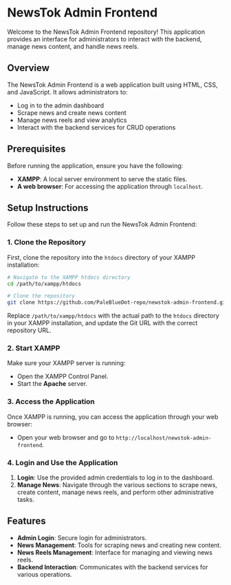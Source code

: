 

# NewsTok Admin Frontend

Welcome to the NewsTok Admin Frontend repository! This application provides an interface for administrators to interact with the backend, manage news content, and handle news reels.

## Overview

The NewsTok Admin Frontend is a web application built using HTML, CSS, and JavaScript. It allows administrators to:

- Log in to the admin dashboard
- Scrape news and create news content
- Manage news reels and view analytics
- Interact with the backend services for CRUD operations

## Prerequisites

Before running the application, ensure you have the following:

- **XAMPP**: A local server environment to serve the static files.
- **A web browser**: For accessing the application through `localhost`.

## Setup Instructions

Follow these steps to set up and run the NewsTok Admin Frontend:

### 1. Clone the Repository

First, clone the repository into the `htdocs` directory of your XAMPP installation:

```bash
# Navigate to the XAMPP htdocs directory
cd /path/to/xampp/htdocs

# Clone the repository
git clone https://github.com/PaleBlueDot-repo/newstok-admin-frontend.git
```

Replace `/path/to/xampp/htdocs` with the actual path to the `htdocs` directory in your XAMPP installation, and update the Git URL with the correct repository URL.

### 2. Start XAMPP

Make sure your XAMPP server is running:

- Open the XAMPP Control Panel.
- Start the **Apache** server.

### 3. Access the Application

Once XAMPP is running, you can access the application through your web browser:

- Open your web browser and go to `http://localhost/newstok-admin-frontend`.

### 4. Login and Use the Application

1. **Login**: Use the provided admin credentials to log in to the dashboard.
2. **Manage News**: Navigate through the various sections to scrape news, create content, manage news reels, and perform other administrative tasks.

## Features

- **Admin Login**: Secure login for administrators.
- **News Management**: Tools for scraping news and creating new content.
- **News Reels Management**: Interface for managing and viewing news reels.
- **Backend Interaction**: Communicates with the backend services for various operations.

